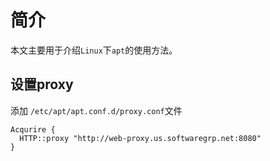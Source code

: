 # 简介

本文主要用于介绍`Linux`下`apt`的使用方法。

## 设置proxy

添加 `/etc/apt/apt.conf.d/proxy.conf`文件

```shell
Acqurire {
  HTTP::proxy "http://web-proxy.us.softwaregrp.net:8080"
}
```
